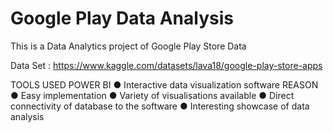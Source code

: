 # Google Play Data Analysis
This is a Data Analytics project of Google Play Store Data

Data Set : https://www.kaggle.com/datasets/lava18/google-play-store-apps

TOOLS USED
POWER BI
● Interactive data visualization software
REASON
● Easy implementation
● Variety of visualisations available
● Direct connectivity of database to the software
● Interesting showcase of data analysis


